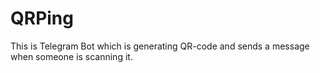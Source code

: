# QRPing
This is Telegram Bot which is generating QR-code and sends a message when someone is scanning it.
